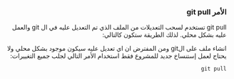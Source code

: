 


### <div dir=rtl> الأمر git pull<dir>
<div dir=rtl>
git pull تستخدم لسحب التعديلات من الملف الذي تم التعديل عليه في ال git  والعمل عليه بشكل محلي.
لذلك الطريقة ستكون كالتالي:
 
 انشاء ملف على الgit ومن المفترض ان اي تعديل عليه سيكون موجود بشكل محلي ولا يحتاج لعمل إستنساخ جديد للمشروع فقط استخدام الأمر التالي لجلب جميع التغييرات:



``
git pull
``

<div>

